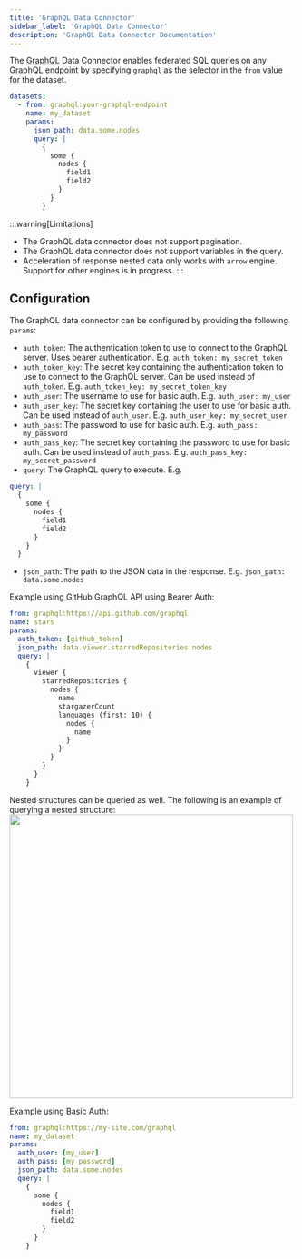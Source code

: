 ```yaml
---
title: 'GraphQL Data Connector'
sidebar_label: 'GraphQL Data Connector'
description: 'GraphQL Data Connector Documentation'
---
```



The [GraphQL](https://graphql.org/) Data Connector enables federated SQL queries on any GraphQL endpoint by specifying `graphql` as the selector in the `from` value for the dataset.

```yaml
datasets:
  - from: graphql:your-graphql-endpoint
    name: my_dataset
    params:
      json_path: data.some.nodes
      query: |
        {
          some {
            nodes {
              field1
              field2
            }
          }
        }
```

:::warning[Limitations]

- The GraphQL data connector does not support pagination.
- The GraphQL data connector does not support variables in the query.
- Acceleration of response nested data only works with `arrow` engine. Support for other engines is in progress.
:::
## Configuration

The GraphQL data connector can be configured by providing the following `params`:

- `auth_token`: The authentication token to use to connect to the GraphQL server. Uses bearer authentication. E.g. `auth_token: my_secret_token`
- `auth_token_key`: The secret key containing the authentication token to use to connect to the GraphQL server. Can be used instead of `auth_token`.
E.g. `auth_token_key: my_secret_token_key`
- `auth_user`: The username to use for basic auth. E.g. `auth_user: my_user`
- `auth_user_key`: The secret key containing the user to use for basic auth. Can be used instead of `auth_user`. E.g. `auth_user_key: my_secret_user`
- `auth_pass`: The password to use for basic auth. E.g. `auth_pass: my_password`
- `auth_pass_key`: The secret key containing the password to use for basic auth. Can be used instead of `auth_pass`. E.g. `auth_pass_key: my_secret_password`
- `query`: The GraphQL query to execute. E.g.
```yaml
query: |
  {
    some {
      nodes {
        field1
        field2
      }
    }
  }
```
- `json_path`: The path to the JSON data in the response. E.g. `json_path: data.some.nodes`

Example using GitHub GraphQL API using Bearer Auth:
```yaml
from: graphql:https://api.github.com/graphql
name: stars
params:
  auth_token: [github_token]
  json_path: data.viewer.starredRepositories.nodes
  query: |
    {
      viewer {
        starredRepositories {
          nodes {
            name
            stargazerCount
            languages (first: 10) {
              nodes {
                name
              }
            }
          }
        }
      }
    }

```
Nested structures can be queried as well. The following is an example of querying a nested structure:
<img width="500" src="/img/graphql/stars-query.png" />

Example using Basic Auth:
```yaml
from: graphql:https://my-site.com/graphql
name: my_dataset
params:
  auth_user: [my_user]
  auth_pass: [my_password]
  json_path: data.some.nodes
  query: |
    {
      some {
        nodes {
          field1
          field2
        }
      }
    }
```

